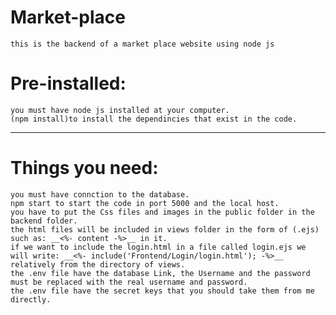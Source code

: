 # Market-place
	this is the backend of a market place website using node js


# Pre-installed: 
	you must have node js installed at your computer.
	(npm install)to install the dependincies that exist in the code.
--------------------------------------------------------------------------------
# Things you need:
	you must have connction to the database.
	npm start to start the code in port 5000 and the local host.
	you have to put the Css files and images in the public folder in the backend folder.
	the html files will be included in views folder in the form of (.ejs) such as: __<%- content -%>__ in it.
	if we want to include the login.html in a file called login.ejs we will write: __<%- include('Frontend/Login/login.html'); -%>__ relatively from the directory of views.
	the .env file have the database Link, the Username and the password must be replaced with the real username and password.
	the .env file have the secret keys that you should take them from me directly.
